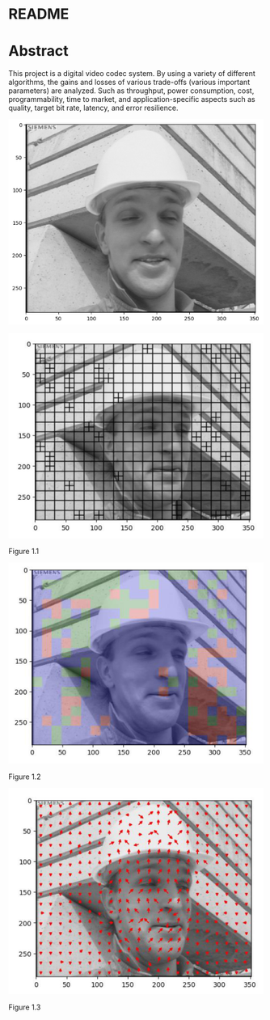 # README

# Abstract

This project is a digital video codec system. By using a variety of different algorithms, the gains and losses of various trade-offs (various important parameters) are analyzed. Such as throughput, power consumption, cost, programmability, time to market, and application-specific aspects such as quality, target bit rate, latency, and error resilience.

![original_picture.png](original_picture.png)

![Figure 1.1](figure11.jpg)

Figure 1.1

![Figure 1.2](figure12.jpg)

Figure 1.2

![Figure 1.3](figure13.jpg)

Figure 1.3